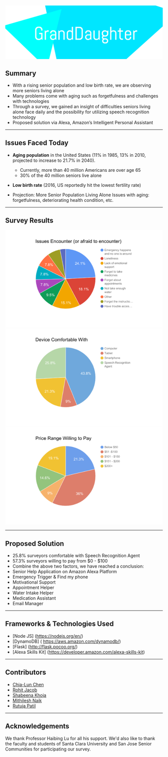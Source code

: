 ![Logo](https://github.com/shabeena17/GrandDaughter/blob/dev/images/logo.png)

## Summary
* With a rising senior population and low birth rate, we are observing more seniors living alone
* Many problems come with aging such as forgetfulness and challenges with technologies
* Through a survey, we gained an insight of difficulties seniors living alone face daily and the possibility for utilizing speech recognition technology
* Proposed solution via Alexa, Amazon’s Intelligent Personal Assistant


----
## Issues Faced Today

* **Aging population** in the United States (11% in 1985, 13% in 2010, projected to increase to 21.7% in 2040).

  * Currently, more than 40 million Americans are over age 65
  * 30% of the 40 million seniors live alone

* **Low birth rate** (2016, US reportedly hit the lowest fertility rate)

* Projection: More Senior Population Living Alone
Issues with aging: forgetfulness, deteriorating health condition, etc.

----
## Survey Results
![IssueEncountered](https://github.com/shabeena17/GrandDaughter/blob/dev/images/Picture1.png)
![ComfortLevel](https://github.com/shabeena17/GrandDaughter/blob/dev/images/Picture2.png)
![MonetaryWillingness](https://github.com/shabeena17/GrandDaughter/blob/dev/images/Picture3.png)

----
## Proposed Solution

* 25.8% surveyors comfortable with Speech Recognition Agent
* 57.3% surveyors willing to pay from $0 - $100
* Combine the above two factors, we have reached a conclusion:
* Senior Help Application on Amazon Alexa Platform
 * Emergency Trigger & Find my phone
 * Motivational Support
 * Appointment Helper
 * Water Intake Helper
 * Medication Assistant
 * Email Manager



----
## Frameworks & Technologies Used


* [Node JS] (https://nodejs.org/en/)
* [DynamoDB] ( https://aws.amazon.com/dynamodb/) 
* [Flask] (http://flask.pocoo.org/)
* [Alexa Skills Kit] (https://developer.amazon.com/alexa-skills-kit)

----
## Contributors
* [Chia-Lun Chen](https://www.linkedin.com/in/chialunchen/)
* [Rohit Jacob](https://www.linkedin.com/in/rohitjacob92/)
* [Shabeena Khoja](https://www.linkedin.com/in/shabeenakhoja/)
* [Mithilesh Naik](https://www.linkedin.com/in/mithileshnaik/)
* [Rutuja Patil](https://www.linkedin.com/in/rutujapatil1/)

----
## Acknowledgements
We thank Professor Haibing Lu for all his support. We'd also like to thank the faculty and students of Santa Clara University and San Jose Senior Communities for participating our survey.